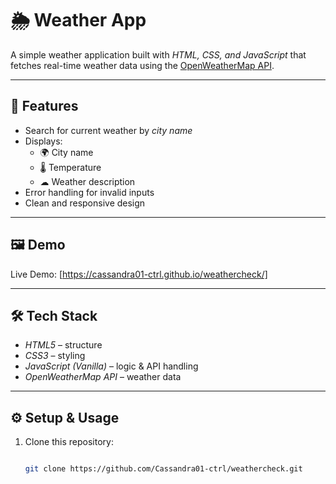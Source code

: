 # 🌦 Weather App

A simple weather application built with *HTML, CSS, and JavaScript* that fetches real-time weather data using the [OpenWeatherMap API](https://openweathermap.org/api).

---

## 🚀 Features
- Search for current weather by *city name*
- Displays:
  - 🌍 City name
  - 🌡 Temperature
  - ☁ Weather description
- Error handling for invalid inputs
- Clean and responsive design

---

## 🖼 Demo
Live Demo: [https://cassandra01-ctrl.github.io/weathercheck/]

---

## 🛠 Tech Stack
- *HTML5* – structure
- *CSS3* – styling
- *JavaScript (Vanilla)* – logic & API handling
- *OpenWeatherMap API* – weather data

---

## ⚙ Setup & Usage
1. Clone this repository:
   ```bash

   git clone https://github.com/Cassandra01-ctrl/weathercheck.git
